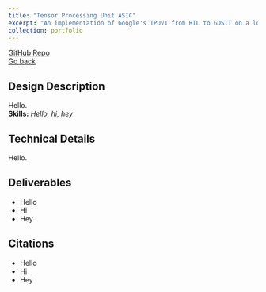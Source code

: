 ```yaml
---
title: "Tensor Processing Unit ASIC"
excerpt: "An implementation of Google's TPUv1 from RTL to GDSII on a low-power ASIC.<br/><img src='/images/padviewofchip.png' width='500'>"
collection: portfolio
---
```


[GitHub Repo](https://github.com/anthonyhermez/Google-TPU)<br>
[Go back](../portfolio/)<br>

Design Description
------
Hello.<br>
**Skills:** _Hello, hi, hey_

Technical Details
------
Hello.

Deliverables
------
- Hello
- Hi
- Hey

Citations
------
- Hello
- Hi
- Hey